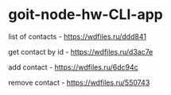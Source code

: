 # goit-node-hw-CLI-app

list of contacts - https://wdfiles.ru/ddd841

get contact by id - https://wdfiles.ru/d3ac7e

add contact - https://wdfiles.ru/6dc94c

remove contact - https://wdfiles.ru/550743
